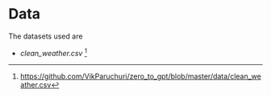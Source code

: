 # Data
The datasets used are
- *clean_weather.csv* [^1]

[^1]: https://github.com/VikParuchuri/zero_to_gpt/blob/master/data/clean_weather.csv